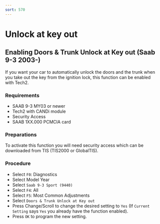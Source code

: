 ```yaml
---
sort: 570
---
```


# Unlock at key out

## Enabling Doors & Trunk Unlock at Key out (Saab 9-3 2003-)

If you want your car to automatically unlock the doors and the trunk when you take out the key from the ignition lock, this function can be enabled with Tech2.

### Requirements

* SAAB 9-3 MY03 or newer
* Tech2 with CANDi module
* Security Access
* SAAB 1XX.000 PCMCIA card

### Preparations

To activate this function you will need security access which can be downloaded from TIS (TIS2000 or GlobalTIS).

### Procedure

* Select `F0`: Diagnostics
* Select Model Year
* Select `Saab 9-3 Sport (9440)`
* Select `F4`: All
* Select `F5`: Most Common Adjustments
* Select `Doors & Trunk Unlock at Key out`
* Press Change/Scroll to change the desired setting to `Yes` (If `Current Setting` says `Yes` you already have the function enabled).
* Press `OK` to program the new setting.
